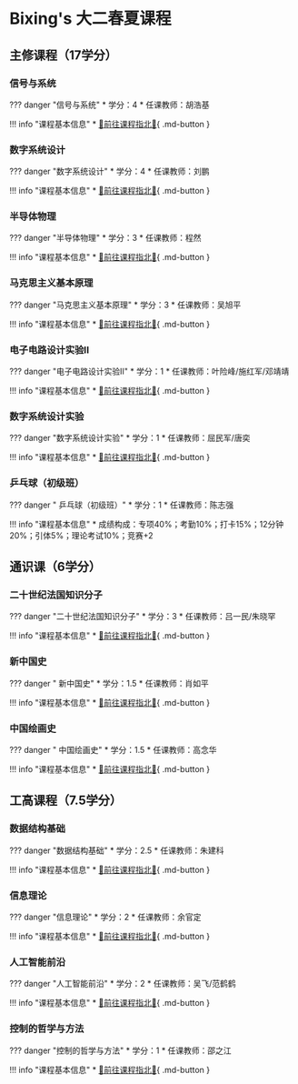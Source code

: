 # Bixing's 大二春夏课程

## 主修课程（17学分）

### 信号与系统

??? danger "信号与系统"
    * 学分：4
    * 任课教师：胡浩基

!!! info "课程基本信息"
    * [🚀前往课程指北💯](https://wbx0710.github.io/mymkdocs/SophomoreSpringSummer/SignalsSystems/CourseOverview/index.html){ .md-button }

### 数字系统设计

??? danger "数字系统设计"
    * 学分：4
    * 任课教师：刘鹏

!!! info "课程基本信息"
    * [🚀前往课程指北💯](https://wbx0710.github.io/mymkdocs/SophomoreSpringSummer/DigitalSystem/CourseOverview/index.html){ .md-button }

### 半导体物理

??? danger "半导体物理"
    * 学分：3
    * 任课教师：程然

!!! info "课程基本信息"
    * [🚀前往课程指北💯](https://wbx0710.github.io/mymkdocs/SophomoreSpringSummer/SemiconductorPhysics/CourseOverview/index.html){ .md-button }

### 马克思主义基本原理

??? danger "马克思主义基本原理"
    * 学分：3
    * 任课教师：吴旭平

!!! info "课程基本信息"
    * [🚀前往课程指北💯](https://wbx0710.github.io/mymkdocs/SophomoreSpringSummer/Marxism/CourseOverview/index.html){ .md-button }

### 电子电路设计实验II

??? danger "电子电路设计实验II"
    * 学分：1
    * 任课教师：叶险峰/施红军/邓靖靖

!!! info "课程基本信息"
    * [🚀前往课程指北💯](https://wbx0710.github.io/mymkdocs/SophomoreSpringSummer/ElectronicCircuitDesign/CourseOverview/index.html){ .md-button }

### 数字系统设计实验

??? danger "数字系统设计实验"
    * 学分：1
    * 任课教师：屈民军/唐奕

!!! info "课程基本信息"
    * [🚀前往课程指北💯](https://wbx0710.github.io/mymkdocs/SophomoreSpringSummer/DigitalSystemExperiment/CourseOverview/index.html){ .md-button }

### 乒乓球（初级班）

??? danger " 乒乓球（初级班）"
    * 学分：1
    * 任课教师：陈志强

!!! info "课程基本信息"
    * 成绩构成：专项40%；考勤10%；打卡15%；12分钟20%；引体5%；理论考试10%；竞赛+2

## 通识课（6学分）

### 二十世纪法国知识分子

??? danger "二十世纪法国知识分子"
    * 学分：3
    * 任课教师：吕一民/朱晓罕

!!! info "课程基本信息"
    * [🚀前往课程指北💯](https://wbx0710.github.io/mymkdocs/SophomoreSpringSummer/GeneralEducation/CourseOverview/index.html){ .md-button }

### 新中国史

??? danger " 新中国史"
    * 学分：1.5
    * 任课教师：肖如平

!!! info "课程基本信息"
    * [🚀前往课程指北💯](https://wbx0710.github.io/mymkdocs/SophomoreSpringSummer/GeneralEducation/CourseOverview/index.html){ .md-button }

### 中国绘画史

??? danger " 中国绘画史"
    * 学分：1.5
    * 任课教师：高念华

!!! info "课程基本信息"
    * [🚀前往课程指北💯](https://wbx0710.github.io/mymkdocs/SophomoreSpringSummer/GeneralEducation/CourseOverview/index.html){ .md-button }

## 工高课程（7.5学分）

### 数据结构基础

??? danger "数据结构基础"
    * 学分：2.5
    * 任课教师：朱建科

!!! info "课程基本信息"
    * [🚀前往课程指北💯](https://wbx0710.github.io/mymkdocs/SophomoreSpringSummer/FDS/CourseOverview/index.html){ .md-button }

### 信息理论

??? danger "信息理论"
    * 学分：2
    * 任课教师：余官定

!!! info "课程基本信息"
    * [🚀前往课程指北💯](https://wbx0710.github.io/mymkdocs/SophomoreSpringSummer/InformationTheory/CourseOverview/index.html){ .md-button }

### 人工智能前沿

??? danger "人工智能前沿"
    * 学分：2
    * 任课教师：吴飞/范鹤鹤

!!! info "课程基本信息"
    * [🚀前往课程指北💯](https://wbx0710.github.io/mymkdocs/SophomoreSpringSummer/AIFrontiers/CourseOverview/index.html){ .md-button }

### 控制的哲学与方法

??? danger "控制的哲学与方法"
    * 学分：1
    * 任课教师：邵之江

!!! info "课程基本信息"
    * [🚀前往课程指北💯](https://wbx0710.github.io/mymkdocs/SophomoreSpringSummer/PhilosophyofControl/CourseOverview/index.html){ .md-button }